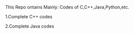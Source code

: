 This Repo ontains Mainly:    Codes of C,C++,Java,Python,etc.

1.Complete C++ codes<p>
2.Complete Java codes
